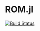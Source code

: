 # ROM.jl

[![Build Status](https://github.com/nichomueller/ROM.jl/actions/workflows/CI.yml/badge.svg?branch=main)](https://github.com/nichomueller/ROM.jl/actions/workflows/CI.yml?query=branch%3Amain)
